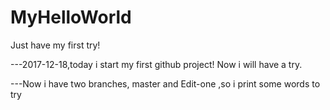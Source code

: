 # MyHelloWorld
Just have my first try!

---2017-12-18,today i start my first github project! Now i will have a try.

---Now i have two branches, master and Edit-one ,so i print some words to try  
